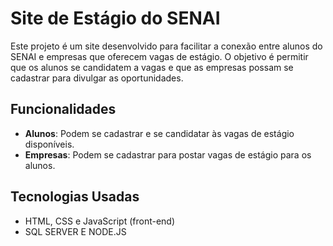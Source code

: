# Site de Estágio do SENAI

Este projeto é um site desenvolvido para facilitar a conexão entre alunos do SENAI e empresas que oferecem vagas de estágio. O objetivo é permitir que os alunos se candidatem a vagas e que as empresas possam se cadastrar para divulgar as oportunidades.

## Funcionalidades

- **Alunos**: Podem se cadastrar e se candidatar às vagas de estágio disponíveis.
- **Empresas**: Podem se cadastrar para postar vagas de estágio para os alunos.

## Tecnologias Usadas

- HTML, CSS e JavaScript (front-end)
- SQL SERVER E NODE.JS
